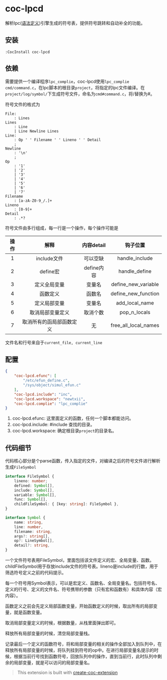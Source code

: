 # coc-lpcd


解析lpc([语法定义](https://github.com/antlr/grammars-v4/tree/master/lpc))引擎生成的符号表，提供符号跳转和自动补全的功能。

## 安装

`:CocInstall coc-lpcd`

## 依赖
需要提供一个编译程序`lpc_complie`，coc-lpcd使用`lpc_complie cmd/command.c`，在lpc脚本的根目录`project`，将指定的lpc文件编译。在`project/log/symbol/`下生成符号文件，命名为`cmd#command.c`，将/替换为#。

符号文件的格式为
```g4
File:
    : Lines
Lines
    : Line
    | Line Newline Lines
Line:
    : Op ' ' Filename ' ' Lineno ' ' Detail
    ;
Newline
    : '\n'
    ;
Op
    : '1'
    | '2'
    | '3'
    | '4' 
    | '5'
    | '6'
    | '7'
Filename
    : [a-zA-Z0-9_/.]+
Lineno
    : [0-9]+
Detail
    : .*?
```
符号文件由多行组成，每一行是一个操作，每个操作可能是

|操作|解释|内容detail|钩子位置
|:----:|:----:|:----:|:----:
|1|include文件|可以空缺|handle_include
|2|define宏|define内容|handle_define
|3|定义全局变量|变量名|define_new_variable
|4|函数定义|函数名|define_new_function
|5|定义局部变量|变量名|add_local_name
|6|取消局部变量定义|取消个数|pop_n_locals
|7|取消所有的函局部函数定义|无|free_all_local_names

文件名和行号来自于`current_file, current_line`

## 配置
```json
{
    "coc-lpcd.efunc": [
        "/etc/efun_define.c",
        "/sys/object/simul_efun.c"
    ],
    "coc-lpcd.include": "inc",
    "coc-lpcd.workspace": "newtxii",
    "coc-lpcd.complie": "lpc_complie"
}
```
1. coc-lpcd.efunc: 这里面定义的函数，任何一个脚本都能访问。
2. coc-lpcd.include: #include <incfile>查找的目录。
3. coc-lpcd.workspace: 确定根目录`project`的目录名。

## 代码细节
代码核心部分是个parse函数，传入指定的文件，对编译之后的符号文件进行解析生成`FileSymbol`
```ts
interface FileSymbol {
    lineno: number;
    defined: Symbol[],
    include: Symbol[],
    variable: Symbol[],
    func: Symbol[],
    childFileSymbol: { [key: string]: FileSymbol },
}

interface Symbol {
    name: string,
    line: number,
    filename: string,
    args?: string[],
    op?: LineSymbol[],
    detail?: string,
}
```

一个文件符号表用FileSymbol，里面包括该文件定义的宏、全局变量、函数。childFileSymbol用于存放include文件的符号表。lineno是include的行数，用于筛选符号定义之前的代码提示。

每一个符号用Symbol表示，可以是宏定义、函数名、全局变量名。包括符号名、定义的行号、定义的文件名、符号携带的参数（只有宏和函数有）和具体内容（宏内容）。

函数定义之前会先定义局部函数变量，开始函数定义的时候，取出所有的局部变量，就是函数变量。

取消局部变量定义的时候，根据数量，从栈里面弹出即可。

释放所有局部变量的时候，清空局部变量栈。

记录最后一个定义的函数符号，将和局部变量的相关的操作全部加入到队列中，在释放所有局部变量的时候，将队列挂到符号的op中。在进行局部变量名提示的时候，根据当前行号找到函数符号，回放队列中的操作，直到当前行，此时队列中剩余的局部变量，就是可以访问的局部变量名。




> This extension is built with [create-coc-extension](https://github.com/fannheyward/create-coc-extension)